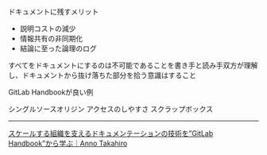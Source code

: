 ドキュメントに残すメリット
- 説明コストの減少
- 情報共有の非同期化
- 結論に至った論理のログ

すべてをドキュメントにするのは不可能であることを書き手と読み手双方が理解し、ドキュメントから抜け落ちた部分を拾う意識はすること

GitLab Handbookが良い例

シングルソースオリジン
	アクセスのしやすさ
	スクラップボックス

---
[スケールする組織を支えるドキュメンテーションの技術を”GitLab Handbook”から学ぶ｜Anno Takahiro](https://note.com/takahiroanno/n/n62b962e021d6)
